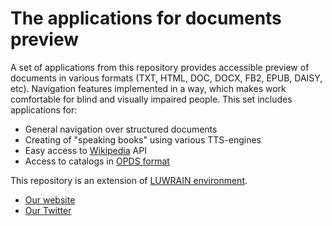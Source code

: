 
# The applications for documents preview

A set of applications from this repository provides accessible preview of documents in various formats
(TXT,
HTML,
DOC,
DOCX,
FB2,
EPUB,
DAISY,
etc).
Navigation features implemented in a way, which makes work comfortable for blind and visually impaired people.
This set includes applications for:

* General navigation over structured documents
* Creating of "speaking books" using various TTS-engines
* Easy access to [Wikipedia](http://wikipedia.org) API
* Access to catalogs in [OPDS format](https://en.wikipedia.org/wiki/OPDS)

This repository is an extension of [LUWRAIN environment](https://github.com/luwrain/luwrain).


* [Our website](http://luwrain.org/?lang=en)
* [Our Twitter](http://twitter.com/luwrain)
